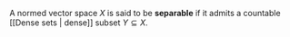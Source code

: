 A normed vector space $X$ is said to be **separable** if it admits a countable [[Dense sets | dense]] subset $Y \subseteq X$.